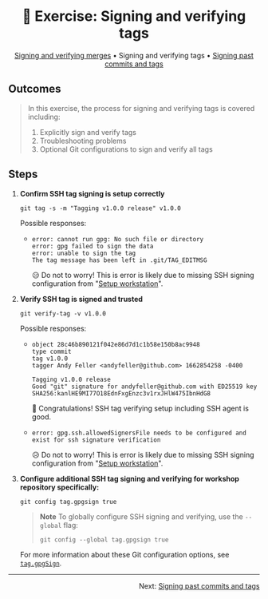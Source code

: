 <h1 align="center">&#127890; Exercise: Signing and verifying tags</h1>

<p align="center">
  <a href="03-sign-verify-merges.md">Signing and verifying merges</a> •  
  Signing and verifying tags •  
  <a href="05-sign-past-commits-tags.md">Signing past commits and tags</a>
</p>

## Outcomes

> In this exercise, the process for signing and verifying tags is covered including:
>
> 1. Explicitly sign and verify tags
> 1. Troubleshooting problems
> 1. Optional Git configurations to sign and verify all tags

## Steps

1. **Confirm SSH tag signing is setup correctly**

   ```shell
   git tag -s -m "Tagging v1.0.0 release" v1.0.0
   ```

   Possible responses:

   - ```
     error: cannot run gpg: No such file or directory
     error: gpg failed to sign the data
     error: unable to sign the tag
     The tag message has been left in .git/TAG_EDITMSG
     ```

     :disappointed_relieved: Do not to worry!  This is error is likely due to missing SSH signing configuration from "<a href="setup-workstation.md">Setup workstation</a>".

1. **Verify SSH tag is signed and trusted**

   ```shell
   git verify-tag -v v1.0.0
   ```

   Possible responses:

   - ```
     object 28c46b890121f042e86d7d1c1b58e150b8ac9948
     type commit
     tag v1.0.0
     tagger Andy Feller <andyfeller@github.com> 1662854258 -0400
     
     Tagging v1.0.0 release
     Good "git" signature for andyfeller@github.com with ED25519 key SHA256:kanlHE9MI77O18EdnFxgEnzc3v1rxJHlW475IbnHdG8
     ```

     :partying_face: Congratulations!  SSH tag verifying setup including SSH agent is good.

   - ```
     error: gpg.ssh.allowedSignersFile needs to be configured and exist for ssh signature verification
     ```

     :disappointed_relieved: Do not to worry!  This is error is likely due to missing SSH signing configuration from "<a href="setup-workstation.md">Setup workstation</a>".

1. **Configure additional SSH tag signing and verifying for workshop repository specifically:**

   ```shell
   git config tag.gpgsign true
   ```

   > **Note**
   > To globally configure SSH signing and verifying, use the `--global` flag:
   >
   > ```shell
   > git config --global tag.gpgsign true
   > ```

   For more information about these Git configuration options, see [`tag.gpgSign`][git-config-taggpgsign].

<hr />
<p align="right">
  Next: <a href="05-sign-past-commits-tags.md">Signing past commits and tags</a>
</p>

[git-config-taggpgsign]: https://git-scm.com/docs/git-config#Documentation/git-config.txt-taggpgSign
[git-verify-tag]: https://git-scm.com/docs/git-verify-tag
